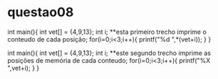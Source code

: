 # questao08
int main(){
int vet[] = {4,9,13};
int i;                       **esta primeiro trecho imprime o conteudo de cada posição;
for(i=0;i<3;i++){
printf("%d ",*(vet+i));
}
}


int main(){
int vet[] = {4,9,13};
int i;                     **este segundo trecho imprime as posições de memória de cada conteudo; 
for(i=0;i<3;i++){
printf("%X ",vet+i);
}
}
